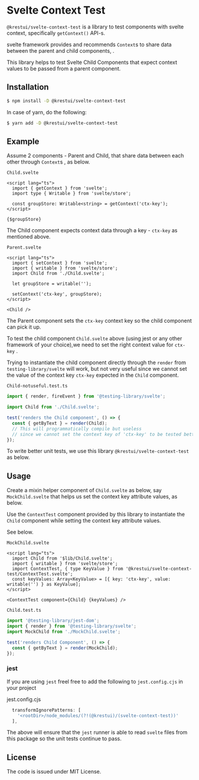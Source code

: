 # Svelte Context Test

`@krestui/svelte-context-test` is a library to test components with svelte context, specifically `getContext()` API-s.

svelte framework provides and recommends `Context`s to share data between the parent and child components, .

This library helps to test Svelte Child Components that expect context values to be passed from a parent component.

## Installation

```sh
$ npm install -D @krestui/svelte-context-test
```

In case of yarn, do the following:

```sh
$ yarn add -D @krestui/svelte-context-test
```


## Example

Assume 2 components - Parent and Child, that share data between each other through `Context`s , as below.

`Child.svelte`

```svelte
<script lang="ts">
  import { getContext } from 'svelte';
  import type { Writable } from 'svelte/store';

  const groupStore: Writable<string> = getContext('ctx-key');
</script>

{$groupStore}
```

The Child component expects context data through a key - `ctx-key` as mentioned above.

`Parent.svelte`

```svelte
<script lang="ts">
  import { setContext } from 'svelte';
  import { writable } from 'svelte/store';
  import Child from './Child.svelte';

  let groupStore = writable('');

  setContext('ctx-key', groupStore);
</script>

<Child />
```

The Parent component sets the `ctx-key` context key so the child component can pick it up.

To test the child component `Child.svelte` above (using jest or any other framework of your choice),we need to set the right context value for `ctx-key` .

Trying to instantiate the child component directly through the `render` from `testing-library/svelte` will work, but not very useful since we cannot set the value of the context key `ctx-key` expected in the `Child` component.

`Child-notuseful.test.ts`

```typescript
import { render, fireEvent } from '@testing-library/svelte';

import Child from './Child.svelte';

test('renders the Child component', () => {
  const { getByText } = render(Child);
  // This will programmatically compile but useless
  // since we cannot set the context key of 'ctx-key' to be tested better
});
```

To write better unit tests, we use this library `@krestui/svelte-context-test` as below.

## Usage


Create a mixin helper component of `Child.svelte` as below, say `MockChild.svelte` that helps us set the context key attribute values, as below.

Use the `ContextTest` component provided by this library to instantiate the `Child` component while setting the context key attribute values.

See below.

`MockChild.svelte`

```svelte
<script lang="ts">
  import Child from '$lib/Child.svelte';
  import { writable } from 'svelte/store';
  import ContextTest, { type KeyValue } from '@krestui/svelte-context-test/ContextTest.svelte';
  const keyValues: Array<KeyValue> = [{ key: 'ctx-key', value: writable('') } as KeyValue];
</script>

<ContextTest component={Child} {keyValues} />
```

`Child.test.ts`

```typescript
import '@testing-library/jest-dom';
import { render } from '@testing-library/svelte';
import MockChild from './MockChild.svelte';

test('renders Child Component', () => {
  const { getByText } = render(MockChild);
});
```

### jest

If you are using `jest` freel free to add the following to `jest.config.cjs` in your project

jest.config.cjs

```js
  transformIgnorePatterns: [
    '<rootDir>/node_modules/(?!(@krestui)/(svelte-context-test))'
  ],
```

The above will ensure that the `jest` runner is able to read `svelte` files from this package so the unit tests continue to pass.

## License

The code is issued under MIT License.
